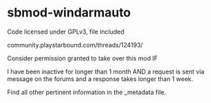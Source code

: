# sbmod-windarmauto

Code licensed under GPLv3, file included

community.playstarbound.com/threads/124193/

Consider permission granted to take over this mod IF

I have been inactive for longer than 1 month
AND
a request is sent via message on the forums and a response takes longer than 1 week.

Find all other pertinent information in the _metadata file.
